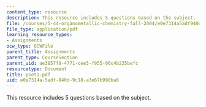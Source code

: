 ```yaml
---
content_type: resource
description: This resource includes 5 questions based on the subject.
file: /courses/5-44-organometallic-chemistry-fall-2004/e0e7314a5adf940d9c18a3e67b998ba8_pset1.pdf
file_type: application/pdf
learning_resource_types:
- Assignments
ocw_type: OCWFile
parent_title: Assignments
parent_type: CourseSection
parent_uid: ae3857f8-4771-cee3-f955-96c4b235befc
resourcetype: Document
title: pset1.pdf
uid: e0e7314a-5adf-940d-9c18-a3e67b998ba8
---
```

This resource includes 5 questions based on the subject.